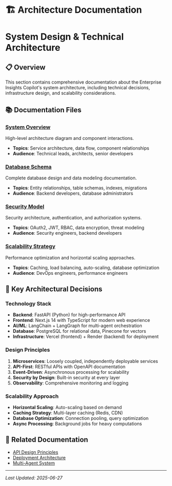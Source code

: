 # 🏗️ Architecture Documentation
# System Design & Technical Architecture

## 📋 Overview

This section contains comprehensive documentation about the Enterprise Insights Copilot's system architecture, including technical decisions, infrastructure design, and scalability considerations.

## 📚 Documentation Files

### [System Overview](./system-overview.md)
High-level architecture diagram and component interactions.
- **Topics**: Service architecture, data flow, component relationships
- **Audience**: Technical leads, architects, senior developers

### [Database Schema](./database-schema.md)
Complete database design and data modeling documentation.
- **Topics**: Entity relationships, table schemas, indexes, migrations
- **Audience**: Backend developers, database administrators

### [Security Model](./security.md)
Security architecture, authentication, and authorization systems.
- **Topics**: OAuth2, JWT, RBAC, data encryption, threat modeling
- **Audience**: Security engineers, backend developers

### [Scalability Strategy](./scalability.md)
Performance optimization and horizontal scaling approaches.
- **Topics**: Caching, load balancing, auto-scaling, database optimization
- **Audience**: DevOps engineers, performance engineers

## 🎯 Key Architectural Decisions

### Technology Stack
- **Backend**: FastAPI (Python) for high-performance API
- **Frontend**: Next.js 14 with TypeScript for modern web experience
- **AI/ML**: LangChain + LangGraph for multi-agent orchestration
- **Database**: PostgreSQL for relational data, Pinecone for vectors
- **Infrastructure**: Vercel (frontend) + Render (backend) for deployment

### Design Principles
1. **Microservices**: Loosely coupled, independently deployable services
2. **API-First**: RESTful APIs with OpenAPI documentation
3. **Event-Driven**: Asynchronous processing for scalability
4. **Security by Design**: Built-in security at every layer
5. **Observability**: Comprehensive monitoring and logging

### Scalability Approach
- **Horizontal Scaling**: Auto-scaling based on demand
- **Caching Strategy**: Multi-layer caching (Redis, CDN)
- **Database Optimization**: Connection pooling, query optimization
- **Async Processing**: Background jobs for heavy computations

## 🔗 Related Documentation
- [API Design Principles](../api/design-principles.md)
- [Deployment Architecture](../deployment/README.md)
- [Multi-Agent System](../agents/multi-agent-system.md)

---

*Last Updated: 2025-06-27*
